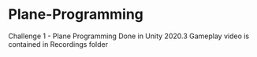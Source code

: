 # Plane-Programming
Challenge 1 - Plane Programming
Done in Unity 2020.3
Gameplay video is contained in Recordings folder
